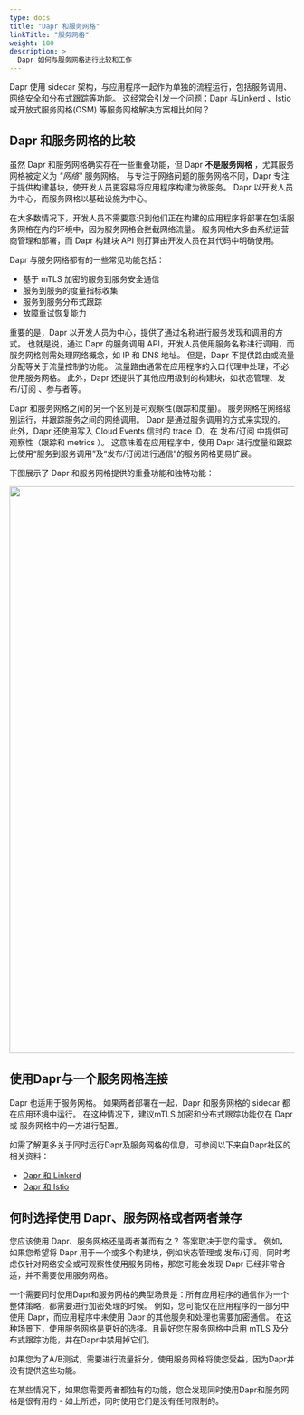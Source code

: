 ```yaml
---
type: docs
title: "Dapr 和服务网格"
linkTitle: "服务网格"
weight: 100
description: >
  Dapr 如何与服务网格进行比较和工作
---
```


Dapr 使用 sidecar 架构，与应用程序一起作为单独的流程运行，包括服务调用、网络安全和分布式跟踪等功能。 这经常会引发一个问题：Dapr 与Linkerd 、Istio 或开放式服务网格(OSM) 等服务网格解决方案相比如何？

## Dapr 和服务网格的比较
虽然 Dapr 和服务网格确实存在一些重叠功能，但 Dapr **不是服务网格** ，尤其服务网格被定义为 *"网络"* 服务网格。 与专注于网络问题的服务网格不同，Dapr 专注于提供构建基块，使开发人员更容易将应用程序构建为微服务。 Dapr 以开发人员为中心，而服务网格以基础设施为中心。

在大多数情况下，开发人员不需要意识到他们正在构建的应用程序将部署在包括服务网格在内的环境中，因为服务网格会拦截网络流量。 服务网格大多由系统运营商管理和部署，而 Dapr 构建块 API 则打算由开发人员在其代码中明确使用。

Dapr 与服务网格都有的一些常见功能包括：
- 基于 mTLS 加密的服务到服务安全通信
- 服务到服务的度量指标收集
- 服务到服务分布式跟踪
- 故障重试恢复能力

 重要的是，Dapr 以开发人员为中心，提供了通过名称进行服务发现和调用的方式。 也就是说，通过 Dapr 的服务调用 API，开发人员使用服务名称进行调用，而服务网格则需处理网络概念，如 IP 和 DNS 地址。 但是，Dapr 不提供路由或流量分配等关于流量控制的功能。 流量路由通常在应用程序的入口代理中处理，不必使用服务网格。 此外，Dapr 还提供了其他应用级别的构建块，如状态管理、发布/订阅 、参与者等。

Dapr 和服务网格之间的另一个区别是可观察性(跟踪和度量)。 服务网格在网络级别运行，并跟踪服务之间的网络调用。 Dapr 是通过服务调用的方式来实现的。 此外，Dapr 还使用写入 Cloud Events 信封的 trace ID，在 发布/订阅 中提供可观察性（跟踪和 metrics ）。 这意味着在应用程序中，使用 Dapr 进行度量和跟踪比使用“服务到服务调用”及“发布/订阅进行通信”的服务网格更易扩展。

下图展示了 Dapr 和服务网格提供的重叠功能和独特功能：

<img src="/images/service-mesh.png" width=1000>

## 使用Dapr与一个服务网格连接
Dapr 也适用于服务网格。 如果两者部署在一起，Dapr 和服务网格的 sidecar 都在应用环境中运行。 在这种情况下，建议mTLS 加密和分布式跟踪功能仅在 Dapr 或 服务网格中的一方进行配置。

如需了解更多关于同时运行Dapr及服务网格的信息，可参阅以下来自Dapr社区的相关资料：
- [Dapr 和 Linkerd](https://youtu.be/xxU68ewRmz8?t=142)
- [Dapr 和 Istio](https://youtu.be/ngIDOQApx8g?t=335)

## 何时选择使用 Dapr、服务网格或者两者兼存
您应该使用 Dapr、服务网格还是两者兼而有之？ 答案取决于您的需求。 例如，如果您希望将 Dapr 用于一个或多个构建块，例如状态管理或 发布/订阅，同时考虑仅针对网络安全或可观察性使用服务网格，那您可能会发现 Dapr 已经非常合适，并不需要使用服务网格。

一个需要同时使用Dapr和服务网格的典型场景是：所有应用程序的通信作为一个整体策略，都需要进行加密处理的时候。 例如，您可能仅在应用程序的一部分中使用 Dapr，而应用程序中未使用 Dapr 的其他服务和处理也需要加密通信。 在这种场景下，使用服务网格是更好的选择。且最好您在服务网格中启用 mTLS 及分布式跟踪功能，并在Dapr中禁用掉它们。

如果您为了A/B测试，需要进行流量拆分，使用服务网格将使您受益，因为Dapr并没有提供这些功能。

在某些情况下，如果您需要两者都独有的功能，您会发现同时使用Dapr和服务网格是很有用的 - 如上所述，同时使用它们是没有任何限制的。
